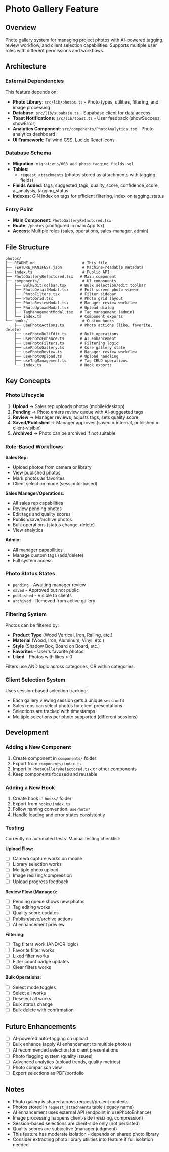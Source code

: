 # Photo Gallery Feature

## Overview
Photo gallery system for managing project photos with AI-powered tagging, review workflow, and client selection capabilities. Supports multiple user roles with different permissions and workflows.

## Architecture

### External Dependencies
This feature depends on:
- **Photo Library**: `src/lib/photos.ts` - Photo types, utilities, filtering, and image processing
- **Database**: `src/lib/supabase.ts` - Supabase client for data access
- **Toast Notifications**: `src/lib/toast.ts` - User feedback (showSuccess, showError)
- **Analytics Component**: `src/components/PhotoAnalytics.tsx` - Photo analytics dashboard
- **UI Framework**: Tailwind CSS, Lucide React icons

### Database Schema
- **Migration**: `migrations/008_add_photo_tagging_fields.sql`
- **Tables**:
  - `request_attachments` (photos stored as attachments with tagging fields)
- **Fields Added**: tags, suggested_tags, quality_score, confidence_score, ai_analysis, tagging_status
- **Indexes**: GIN index on tags for efficient filtering, index on tagging_status

### Entry Point
- **Main Component**: `PhotoGalleryRefactored.tsx`
- **Route**: `/photos` (configured in main App.tsx)
- **Access**: Multiple roles (sales, operations, sales-manager, admin)

## File Structure

```
photos/
├── README.md                     # This file
├── FEATURE_MANIFEST.json         # Machine-readable metadata
├── index.ts                      # Public API
├── PhotoGalleryRefactored.tsx   # Main component
├── components/                   # UI components
│   ├── BulkEditToolbar.tsx      # Bulk selection/edit toolbar
│   ├── PhotoDetailModal.tsx     # Full-screen photo viewer
│   ├── PhotoFilters.tsx         # Filter sidebar
│   ├── PhotoGrid.tsx            # Photo grid layout
│   ├── PhotoReviewModal.tsx     # Manager review workflow
│   ├── PhotoUploadModal.tsx     # Upload dialog
│   ├── TagManagementModal.tsx   # Tag management (admin)
│   └── index.ts                 # Component exports
└── hooks/                        # Custom hooks
    ├── usePhotoActions.ts       # Photo actions (like, favorite, delete)
    ├── usePhotoBulkEdit.ts      # Bulk operations
    ├── usePhotoEnhance.ts       # AI enhancement
    ├── usePhotoFilters.ts       # Filtering logic
    ├── usePhotoGallery.ts       # Core gallery state
    ├── usePhotoReview.ts        # Manager review workflow
    ├── usePhotoUpload.ts        # Upload handling
    ├── useTagManagement.ts      # Tag CRUD operations
    └── index.ts                 # Hook exports
```

## Key Concepts

### Photo Lifecycle
1. **Upload** → Sales rep uploads photos (mobile/desktop)
2. **Pending** → Photo enters review queue with AI-suggested tags
3. **Review** → Manager reviews, adjusts tags, sets quality score
4. **Saved/Published** → Manager approves (saved = internal, published = client-visible)
5. **Archived** → Photo can be archived if not suitable

### Role-Based Workflows

**Sales Rep:**
- Upload photos from camera or library
- View published photos
- Mark photos as favorites
- Client selection mode (sessionId-based)

**Sales Manager/Operations:**
- All sales rep capabilities
- Review pending photos
- Edit tags and quality scores
- Publish/save/archive photos
- Bulk operations (status change, delete)
- View analytics

**Admin:**
- All manager capabilities
- Manage custom tags (add/delete)
- Full system access

### Photo Status States
- `pending` - Awaiting manager review
- `saved` - Approved but not public
- `published` - Visible to clients
- `archived` - Removed from active gallery

### Filtering System
Photos can be filtered by:
- **Product Type** (Wood Vertical, Iron, Railing, etc.)
- **Material** (Wood, Iron, Aluminum, Vinyl, etc.)
- **Style** (Shadow Box, Board on Board, etc.)
- **Favorites** - User's favorite photos
- **Liked** - Photos with likes > 0

Filters use AND logic across categories, OR within categories.

### Client Selection System
Uses session-based selection tracking:
- Each gallery viewing session gets a unique `sessionId`
- Sales reps can select photos for client presentations
- Selections are tracked with timestamps
- Multiple selections per photo supported (different sessions)

## Development

### Adding a New Component
1. Create component in `components/` folder
2. Export from `components/index.ts`
3. Import in `PhotoGalleryRefactored.tsx` or other components
4. Keep components focused and reusable

### Adding a New Hook
1. Create hook in `hooks/` folder
2. Export from `hooks/index.ts`
3. Follow naming convention: `usePhoto*`
4. Handle loading and error states consistently

### Testing
Currently no automated tests. Manual testing checklist:

**Upload Flow:**
- [ ] Camera capture works on mobile
- [ ] Library selection works
- [ ] Multiple photo upload
- [ ] Image resizing/compression
- [ ] Upload progress feedback

**Review Flow (Manager):**
- [ ] Pending queue shows new photos
- [ ] Tag editing works
- [ ] Quality score updates
- [ ] Publish/save/archive actions
- [ ] AI enhancement preview

**Filtering:**
- [ ] Tag filters work (AND/OR logic)
- [ ] Favorite filter works
- [ ] Liked filter works
- [ ] Filter count badge updates
- [ ] Clear filters works

**Bulk Operations:**
- [ ] Select mode toggles
- [ ] Select all works
- [ ] Deselect all works
- [ ] Bulk status change
- [ ] Bulk delete with confirmation

## Future Enhancements
- [ ] AI-powered auto-tagging on upload
- [ ] Bulk enhance (apply AI enhancement to multiple photos)
- [ ] AI recommended selection for client presentations
- [ ] Photo flagging system (quality issues)
- [ ] Advanced analytics (upload trends, quality metrics)
- [ ] Photo comparison view
- [ ] Export selections as PDF/portfolio

## Notes
- Photo gallery is shared across request/project contexts
- Photos stored in `request_attachments` table (legacy name)
- AI enhancement uses external API (endpoint in usePhotoEnhance)
- Image processing happens client-side (resizing, compression)
- Session-based selections are client-side only (not persisted)
- Quality scores are subjective (manager judgment)
- This feature has moderate isolation - depends on shared photo library
- Consider extracting photo library utilities into feature if full isolation needed
